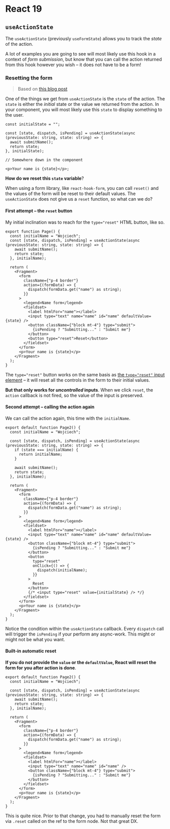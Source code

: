 # React 19

## `useActionState`

The `useActionState` (previously `useFormState`) allows you to track the _state_ of the action.

A lot of examples you are going to see will most likely use this hook in a context of _form submission_, but know that you can call the action returned from this hook however you wish – it does not have to be a form!

### Resetting the form

> Based on [this blog post](https://www.nico.fyi/blog/reset-state-from-react-useactionstate)

One of the things we get from `useActionState` is the `state` of the action. The `state` is either the _initial_ state or the value we returned from the action. In your component, you will most likely use this `state` to display something to the user.

```tsx
const initialState = "";

const [state, dispatch, isPending] = useActionState(async (previousState: string, state: string) => {
  await submitName();
  return state;
}, initialState);

// Somewhere down in the component

<p>Your name is {state}</p>;
```

**How do we reset this `state` variable**?

When using a form library, like `react-hook-form`, you can call `reset()` and the values of the form will be reset to their default values. The `useActionState` does not give us a `reset` function, so what can we do?

#### First attempt – the `reset` button

My initial inclination was to reach for the `type="reset"` HTML button, like so.

```tsx
export function Page() {
  const initialName = "Wojciech";
  const [state, dispatch, isPending] = useActionState(async (previousState: string, state: string) => {
    await submitName();
    return state;
  }, initialName);

  return (
    <Fragment>
      <form
        className={"p-4 border"}
        action={(formData) => {
          dispatch(formData.get("name") as string);
        }}
      >
        <legend>Name form</legend>
        <fieldset>
          <label htmlFor="name"></label>
          <input type="text" name="name" id="name" defaultValue={state} />
          <button className={"block mt-4"} type="submit">
            {isPending ? "Submitting..." : "Submit me"}
          </button>
          <button type="reset">Reset</button>
        </fieldset>
      </form>
      <p>Your name is {state}</p>
    </Fragment>
  );
}
```

The `type="reset"` button works on the same basis as [the `type="reset"` input element](https://developer.mozilla.org/en-US/docs/Web/HTML/Element/input/reset) – it will reset all the controls in the form to their initial values.

**But that only works for _uncontrolled_ inputs**. When we click `reset`, the `action` callback is not fired, so the value of the input is preserved.

#### Second attempt – calling the action again

We can call the action again, this time with the `initialName`.

```tsx
export default function Page2() {
  const initialName = "Wojciech";

  const [state, dispatch, isPending] = useActionState(async (previousState: string, state: string) => {
    if (state === initialName) {
      return initialName;
    }

    await submitName();
    return state;
  }, initialName);

  return (
    <Fragment>
      <form
        className={"p-4 border"}
        action={(formData) => {
          dispatch(formData.get("name") as string);
        }}
      >
        <legend>Name form</legend>
        <fieldset>
          <label htmlFor="name"></label>
          <input type="text" name="name" id="name" defaultValue={state} />
          <button className={"block mt-4"} type="submit">
            {isPending ? "Submitting..." : "Submit me"}
          </button>
          <button
            type="reset"
            onClick={() => {
              dispatch(initialName);
            }}
          >
            Reset
          </button>
          {/* <input type="reset" value={initialState} /> */}
        </fieldset>
      </form>
      <p>Your name is {state}</p>
    </Fragment>
  );
}
```

Notice the condition within the `useActionState` callback. Every `dispatch` call will trigger the `isPending` if your perform any async-work. This might or might not be what you want.

#### Built-in automatic reset

**If you do not provide the `value` or the `defaultValue`, React will reset the form for you after action is done**.

```tsx
export default function Page2() {
  const initialName = "Wojciech";

  const [state, dispatch, isPending] = useActionState(async (previousState: string, state: string) => {
    await submitName();
    return state;
  }, initialName);

  return (
    <Fragment>
      <form
        className={"p-4 border"}
        action={(formData) => {
          dispatch(formData.get("name") as string);
        }}
      >
        <legend>Name form</legend>
        <fieldset>
          <label htmlFor="name"></label>
          <input type="text" name="name" id="name" />
          <button className={"block mt-4"} type="submit">
            {isPending ? "Submitting..." : "Submit me"}
          </button>
        </fieldset>
      </form>
      <p>Your name is {state}</p>
    </Fragment>
  );
}
```

This is quite nice. Prior to that change, you had to manually reset the form via `.reset` called on the ref to the form node. Not that great DX.
